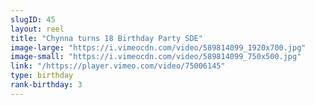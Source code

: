 ```yaml
---
slugID: 45 
layout: reel
title: "Chynna turns 18 Birthday Party SDE"
image-large: "https://i.vimeocdn.com/video/589814099_1920x700.jpg"
image-small: "https://i.vimeocdn.com/video/589814099_750x500.jpg"
link: "/https://player.vimeo.com/video/75006145"
type: birthday 
rank-birthday: 3 
---
```

